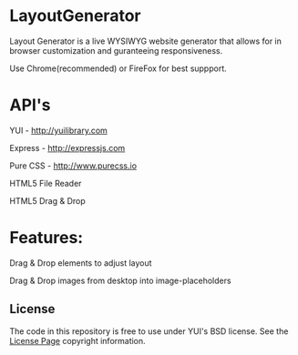 LayoutGenerator
===============

Layout Generator is a live WYSIWYG website generator that allows for in browser customization and guranteeing responsiveness. 

Use Chrome(recommended) or FireFox for best suppport. 

API's
===============
YUI - http://yuilibrary.com

Express - http://expressjs.com

Pure CSS - http://www.purecss.io

HTML5 File Reader

HTML5 Drag & Drop


Features:
=========

Drag & Drop elements to adjust layout

Drag & Drop images from desktop into image-placeholders 


License
---------------
The code in this repository is free to use under YUI's BSD license. See the [License Page](http://yuilibrary.com/license/) copyright information.